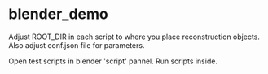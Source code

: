 # blender_demo

Adjust ROOT_DIR in each script to where you place reconstruction objects.
Also adjust conf.json file for parameters.

Open test scripts in blender 'script' pannel. Run scripts inside.
